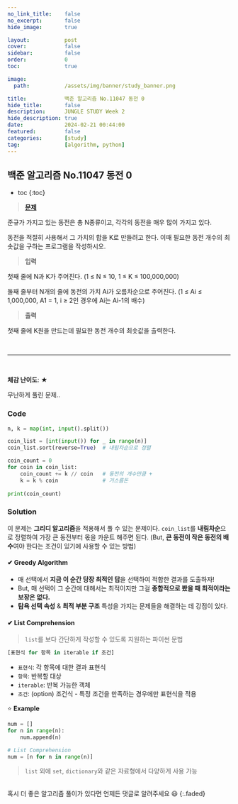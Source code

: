 ```yaml
---
no_link_title:    false 
no_excerpt:       false 
hide_image:       true

layout:           post
cover:            false
sidebar:          false
order:            0      
toc:              true

image:
  path:           /assets/img/banner/study_banner.png

title:            백준 알고리즘 No.11047 동전 0
hide_title:       false
description:      JUNGLE STUDY Week 2
hide_description: true
date:             2024-02-21 00:44:00
featured:         false
categories:       [study]
tag:              [algorithm, python]
---
```


## 백준 알고리즘 No.11047 동전 0

* toc
{:toc}

> [**문제**](https://www.acmicpc.net/problem/11047)

준규가 가지고 있는 동전은 총 N종류이고, 각각의 동전을 매우 많이 가지고 있다.

동전을 적절히 사용해서 그 가치의 합을 K로 만들려고 한다. 이때 필요한 동전 개수의 최솟값을 구하는 프로그램을 작성하시오.

> **입력**

첫째 줄에 N과 K가 주어진다. (1 ≤ N ≤ 10, 1 ≤ K ≤ 100,000,000)

둘째 줄부터 N개의 줄에 동전의 가치 Ai가 오름차순으로 주어진다. (1 ≤ Ai ≤ 1,000,000, A1 = 1, i ≥ 2인 경우에 Ai는 Ai-1의 배수)

> **출력** 

첫째 줄에 K원을 만드는데 필요한 동전 개수의 최솟값을 출력한다.

<br>

---

<br>

**체감 난이도**: ★

무난하게 풀린 문제..

### Code
```python
n, k = map(int, input().split())

coin_list = [int(input()) for _ in range(n)]
coin_list.sort(reverse=True)  # 내림차순으로 정렬

coin_count = 0
for coin in coin_list:
    coin_count += k // coin   # 동전의 개수만큼 +
    k = k % coin              # 거스름돈
    
print(coin_count)
```

### Solution

이 문제는 **그리디 알고리즘**을 적용해서 풀 수 있는 문제이다. 
`coin_list`를 **내림차순**으로 정렬하여 가장 큰 동전부터 몫을 카운트 해주면 된다.
(But, **큰 동전이 작은 동전의 배수**여야 한다는 조건이 있기에 사용할 수 있는 방법)

#### ✔ Greedy Algorithm

- 매 선택에서 **지금 이 순간 당장 최적인 답**을 선택하여 적합한 결과를 도출하자!
- But, 매 선택이 그 순간에 대해서는 최적이지만 그걸 **종합적으로 봤을 때 최적이라는 보장은 없다.**
- **탐욕 선택 속성** & **최적 부분 구조** 특성을 가지는 문제들을 해결하는 데 강점이 있다.

#### ✔ List Comprehension

> `list`를 보다 간단하게 작성할 수 있도록 지원하는 파이썬 문법

```python
[표현식 for 항목 in iterable if 조건]
```
- `표현식`: 각 항목에 대한 결과 표현식
- `항목`: 반복할 대상
- `iterable`: 반복 가능한 객체
- `조건`: (option) 조건식 - 특정 조건을 만족하는 경우에만 표현식을 적용

⭐️ **Example**
```python
num = []
for n in range(n):
    num.append(n) 
```
```python
# List Comprehension
num = [n for n in range(n)]
```
> `list` 외에 `set`, `dictionary`와 같은 자료형에서 다양하게 사용 가능

<br>
혹시 더 좋은 알고리즘 풀이가 있다면 언제든 댓글로 알려주세요 😃
{:.faded}